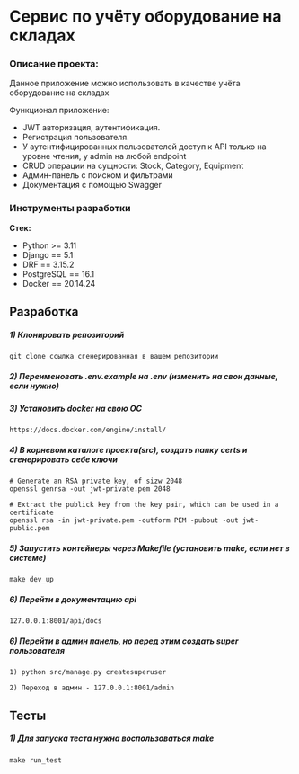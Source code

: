 # Cервис по учёту оборудование на складах

### Описание проекта:
Данное приложение можно использовать в качестве учёта оборудование на складах

Функционал приложение:
- JWT авторизация, аутентификация.
- Регистрация пользователя.
- У аутентифицированных пользователей доступ к API только на уровне чтения, у admin на любой endpoint
- СRUD операции на сущности: Stock, Category, Equipment
- Админ-панель с поиском и фильтрами
- Документация с помощью Swagger

### Инструменты разработки

**Стек:**
- Python >= 3.11
- Django == 5.1
- DRF == 3.15.2
- PostgreSQL == 16.1
- Docker == 20.14.24

## Разработка

##### 1) Клонировать репозиторий

    git clone ссылка_сгенерированная_в_вашем_репозитории

##### 2) Переименовать .env.example на .env (изменить на свои данные, если нужно)

##### 3) Установить docker на свою ОС

    https://docs.docker.com/engine/install/

##### 4) В корневом каталоге проекта(src), создать папку certs и сгенерировать себе ключи

    # Generate an RSA private key, of sizw 2048
    openssl genrsa -out jwt-private.pem 2048

    # Extract the publick key from the key pair, which can be used in a certificate
    openssl rsa -in jwt-private.pem -outform PEM -pubout -out jwt-public.pem

##### 5) Запустить контейнеры через Makefile (установить make, если нет в системе)

    make dev_up

##### 6) Перейти в документацию api

    127.0.0.1:8001/api/docs

##### 6) Перейти в админ панель, но перед этим создать super пользователя

    1) python src/manage.py createsuperuser 

    2) Переход в админ - 127.0.0.1:8001/admin

## Тесты

##### 1) Для запуска теста нужна воспользоваться make

    make run_test
